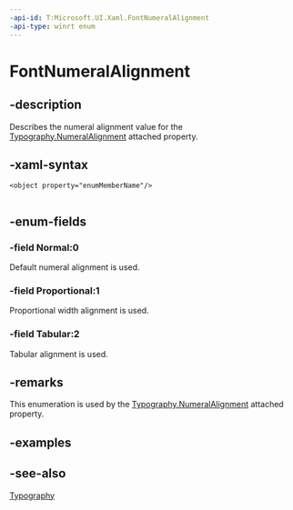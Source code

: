 ```yaml
---
-api-id: T:Microsoft.UI.Xaml.FontNumeralAlignment
-api-type: winrt enum
---
```


<!-- Enumeration syntax
public enum Microsoft.UI.Xaml.FontNumeralAlignment : int
-->

# FontNumeralAlignment

## -description

Describes the numeral alignment value for the [Typography.NumeralAlignment](/windows/windows-app-sdk/api/winrt/microsoft.ui.xaml.documents.typography#xaml-attached-properties) attached property.

## -xaml-syntax

```xaml
<object property="enumMemberName"/>
 
```

## -enum-fields

### -field Normal:0

Default numeral alignment is used.

### -field Proportional:1

Proportional width alignment is used.

### -field Tabular:2

Tabular alignment is used.

## -remarks

This enumeration is used by the [Typography.NumeralAlignment](/windows/windows-app-sdk/api/winrt/microsoft.ui.xaml.documents.typography#xaml-attached-properties) attached property.

## -examples

## -see-also

[Typography](../microsoft.ui.xaml.documents/typography.md)
